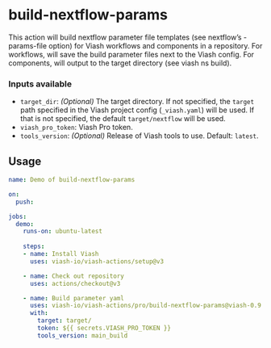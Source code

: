 

# build-nextflow-params

<!--
DO NOT EDIT THIS FILE MANUALLY!
This README was generated by running `make`
-->

This action will build nextflow parameter file templates (see nextflow’s
-params-file option) for Viash workflows and components in a repository.
For workflows, will save the build parameter files next to the Viash
config. For components, will output to the target directory (see viash
ns build).

### Inputs available

- `target_dir`: *(Optional)* The target directory. If not specified, the
  `target` path specified in the Viash project config (`_viash.yaml`)
  will be used. If that is not specified, the default `target/nextflow`
  will be used.
- `viash_pro_token`: Viash Pro token.
- `tools_version`: *(Optional)* Release of Viash tools to use. Default:
  `latest`.

## Usage

``` yaml
name: Demo of build-nextflow-params

on:
  push:

jobs:
  demo:
    runs-on: ubuntu-latest
    
    steps:
    - name: Install Viash
      uses: viash-io/viash-actions/setup@v3

    - name: Check out repository
      uses: actions/checkout@v3

    - name: Build parameter yaml
      uses: viash-io/viash-actions/pro/build-nextflow-params@viash-0.9
      with:
        target: target/
        token: ${{ secrets.VIASH_PRO_TOKEN }}
        tools_version: main_build
```
